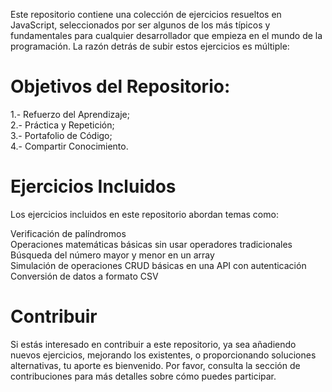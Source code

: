 Este repositorio contiene una colección de ejercicios resueltos en JavaScript, seleccionados por ser algunos de los más típicos y fundamentales para cualquier desarrollador que empieza en el mundo de la programación. La razón detrás de subir estos ejercicios es múltiple:

<h1>Objetivos del Repositorio:</h1>

1.- Refuerzo del Aprendizaje;<br>
2.- Práctica y Repetición;<br>
3.- Portafolio de Código;<br>
4.- Compartir Conocimiento.

<h1>Ejercicios Incluidos</h1>
Los ejercicios incluidos en este repositorio abordan temas como:

Verificación de palíndromos<br>
Operaciones matemáticas básicas sin usar operadores tradicionales<br>
Búsqueda del número mayor y menor en un array<br>
Simulación de operaciones CRUD básicas en una API con autenticación<br>
Conversión de datos a formato CSV<br>

<h1>Contribuir</h1>
Si estás interesado en contribuir a este repositorio, ya sea añadiendo nuevos ejercicios, mejorando los existentes, o proporcionando soluciones alternativas, tu aporte es bienvenido. Por favor, consulta la sección de contribuciones para más detalles sobre cómo puedes participar.
